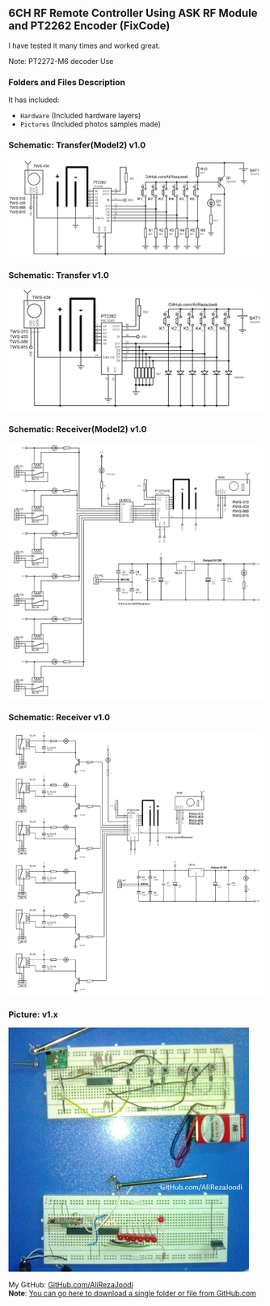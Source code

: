 ## 6CH RF Remote Controller Using ASK RF Module and PT2262 Encoder (FixCode)
I have tested it many times and worked great.

Note: PT2272-M6 decoder Use

### Folders and Files Description
It has included:
- `Hardware` (Included hardware layers)
- `Pictures` (Included photos samples made)

### Schematic: Transfer(Model2) v1.0
![](Hardware/Transfer_Model2_v1.0.png)

### Schematic: Transfer v1.0
![](Hardware/Transfer_v1.0.png)

### Schematic: Receiver(Model2) v1.0
![](Hardware/Receiver_Model2_v1.0.png)

### Schematic: Receiver v1.0
![](Hardware/Receiver_v1.0.png)

### Picture: v1.x
![](Pictures/v1.x.jpg)

My GitHub: [GitHub.com/AliRezaJoodi](https://github.com/AliRezaJoodi)  
**Note**: [You can go here to download a single folder or file from GitHub.com](https://minhaskamal.github.io/DownGit/#/home)